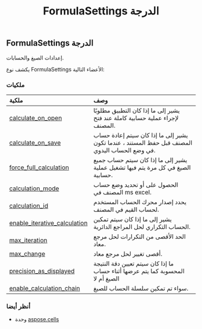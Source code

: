 ﻿---
title: FormulaSettings الدرجة
second_title: Aspose.Cells for Python via .NET API المراجع
description:
type: docs
weight: 720
url: /ar/python-net/aspose.cells/formulasettings/
is_root: false
---
##  FormulaSettings الدرجة
إعدادات الصيغ والحسابات.



يكشف نوع FormulaSettings الأعضاء التالية:

###  ملكيات
| ملكية| وصف|
| :- | :- |
| [calculate_on_open](/cells/ar/python-net/aspose.cells/formulasettings/calculate_on_open) | يشير إلى ما إذا كان التطبيق مطلوبًا لإجراء عملية حسابية كاملة عند فتح المصنف.|
| [calculate_on_save](/cells/ar/python-net/aspose.cells/formulasettings/calculate_on_save) | يشير إلى ما إذا كان سيتم إعادة حساب المصنف قبل حفظ المستند ، عندما تكون في وضع الحساب اليدوي.|
| [force_full_calculation](/cells/ar/python-net/aspose.cells/formulasettings/force_full_calculation) | يشير إلى ما إذا كان سيتم حساب جميع الصيغ في كل مرة يتم فيها تشغيل عملية حسابية.|
| [calculation_mode](/cells/ar/python-net/aspose.cells/formulasettings/calculation_mode) | الحصول على أو تحديد وضع حساب المصنف في ms excel.|
| [calculation_id](/cells/ar/python-net/aspose.cells/formulasettings/calculation_id) |يحدد إصدار محرك الحساب المستخدم لحساب القيم في المصنف.|
| [enable_iterative_calculation](/cells/ar/python-net/aspose.cells/formulasettings/enable_iterative_calculation) | يشير إلى ما إذا كان سيتم تمكين الحساب التكراري لحل المراجع الدائرية.|
| [max_iteration](/cells/ar/python-net/aspose.cells/formulasettings/max_iteration) | الحد الأقصى من التكرارات لحل مرجع معاد.|
| [max_change](/cells/ar/python-net/aspose.cells/formulasettings/max_change) | أقصى تغيير لحل مرجع معاد.|
| [precision_as_displayed](/cells/ar/python-net/aspose.cells/formulasettings/precision_as_displayed) | ما إذا كان سيتم تعيين دقة النتيجة المحسوبة كما يتم عرضها أثناء حساب الصيغ أم لا|
| [enable_calculation_chain](/cells/ar/python-net/aspose.cells/formulasettings/enable_calculation_chain) | سواء تم تمكين سلسلة الحساب للصيغ.|



###  أنظر أيضا
* وحدة [aspose.cells](..)
